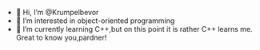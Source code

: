 - 👋 Hi, I’m @Krumpelbevor
- 👀 I’m interested in object-oriented programming
- 🌱 I’m currently learning C++,but on this point it is rather C++ learns me.
Great to know you,pardner!

<!---
Krumpelbevor/Krumpelbevor is a ✨ special ✨ repository because its `README.md` (this file) appears on your GitHub profile.
You can click the Preview link to take a look at your changes.
--->
